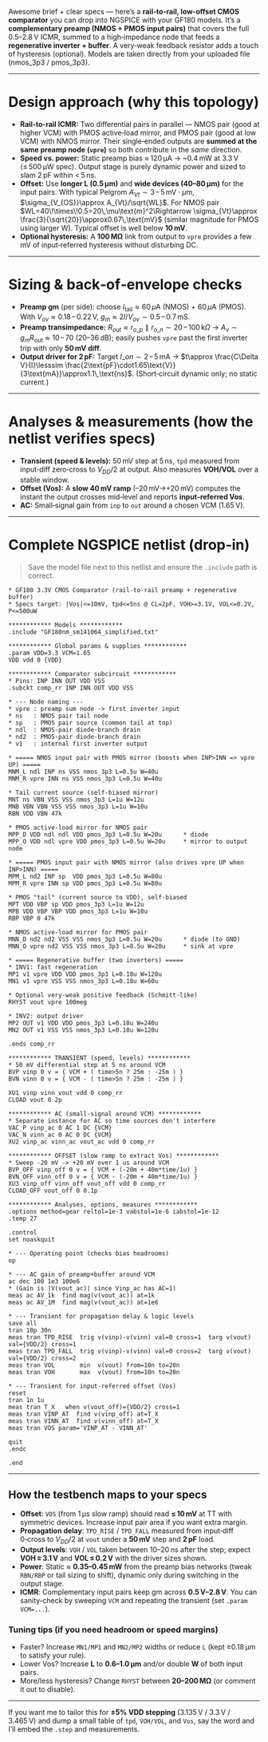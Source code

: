 Awesome brief + clear specs — here’s a **rail‑to‑rail, low‑offset CMOS comparator** you can drop into NGSPICE with your GF180 models. It’s a **complementary preamp (NMOS + PMOS input pairs)** that covers the full 0.5–2.8 V ICMR, summed to a high‑impedance node that feeds a **regenerative inverter + buffer**. A very‑weak feedback resistor adds a touch of hysteresis (optional). Models are taken directly from your uploaded file (nmos\_3p3 / pmos\_3p3).&#x20;

---

# Design approach (why this topology)

* **Rail‑to‑rail ICMR:** Two differential pairs in parallel — NMOS pair (good at higher VCM) with PMOS active‑load mirror, and PMOS pair (good at low VCM) with NMOS mirror. Their single‑ended outputs are **summed at the same preamp node (`vpre`)** so both contribute in the *same* direction.
* **Speed vs. power:** Static preamp bias ≈ 120 µA → \~0.4 mW at 3.3 V (≤ 500 µW spec). Output stage is purely dynamic power and sized to slam 2 pF within < 5 ns.
* **Offset:** Use **longer L (0.5 µm)** and **wide devices (40–80 µm)** for the input pairs. With typical Pelgrom $A_{Vt}\sim3\!-\!5\,\text{mV}\cdot\mu\text{m}$, $\sigma_{V_{OS}}\approx A_{Vt}/\sqrt{WL}$. For NMOS pair $WL=40\!\times\!0.5=20\,\mu\text{m}^2\Rightarrow \sigma_{Vt}\approx \frac{3}{\sqrt{20}}\approx0.67\,\text{mV}$ (similar magnitude for PMOS using larger W). Typical offset is well below **10 mV**.
* **Optional hysteresis:** A **100 MΩ** link from output to `vpre` provides a few mV of input‑referred hysteresis without disturbing DC.

---

# Sizing & back‑of‑envelope checks

* **Preamp gm** (per side): choose $I_{\text{tail}}\approx60\,\mu\text{A}$ (NMOS) + $60\,\mu\text{A}$ (PMOS). With $V_{ov}\approx0.18\!-\!0.22\,\text{V}$, $g_m \approx 2I/V_{ov} \sim 0.5\!-\!0.7\,\text{mS}$.
* **Preamp transimpedance:** $R_{out}\approx r_{o\_p}\parallel r_{o\_n}\sim 20\!-\!100\,\text{k}\Omega$ → $A_v \sim g_mR_{out} \approx 10\!-\!70$ (20–36 dB); easily pushes `vpre` past the first inverter trip with only **50 mV diff**.
* **Output driver for 2 pF:** Target $I\_{on}\sim 2\!-\!5\,\text{mA}$ → $t\approx \frac{C\Delta V}{I}\lesssim \frac{2\text{pF}\cdot1.65\text{V}}{3\text{mA}}\approx1.1\,\text{ns}$. (Short‑circuit dynamic only; no static current.)

---

# Analyses & measurements (how the netlist verifies specs)

* **Transient (speed & levels):** 50 mV step at 5 ns, `tpd` measured from input‑diff zero‑cross to $V_{DD}/2$ at output. Also measures **VOH/VOL** over a stable window.
* **Offset (Vos):** A **slow 40 mV ramp** (–20 mV→+20 mV) computes the instant the output crosses mid‑level and reports **input‑referred Vos**.
* **AC:** Small‑signal gain from `inp` to `out` around a chosen VCM (1.65 V).

---

# Complete NGSPICE netlist (drop‑in)

> Save the model file next to this netlist and ensure the `.include` path is correct.

```spice
* GF180 3.3V CMOS Comparator (rail-to-rail preamp + regenerative buffer)
* Specs target: |Vos|<=10mV, tpd<=5ns @ CL=2pF, VOH>=3.1V, VOL<=0.2V, P<=500uW

************ Models ************
.include "GF180nm_sm141064_simplified.txt"

************ Global params & supplies ************
.param VDD=3.3 VCM=1.65
VDD vdd 0 {VDD}

************ Comparator subcircuit ************
* Pins: INP INN OUT VDD VSS
.subckt comp_rr INP INN OUT VDD VSS

* --- Node naming ---
* vpre : preamp sum node -> first inverter input
* ns   : NMOS pair tail node
* sp   : PMOS pair source (common tail at top)
* ndl  : NMOS-pair diode-branch drain
* nd2  : PMOS-pair diode-branch drain
* v1   : internal first inverter output

* ===== NMOS input pair with PMOS mirror (boosts when INP>INN => vpre UP) =====
MNM_L ndl INP ns VSS nmos_3p3 L=0.5u W=40u
MNM_R vpre INN ns VSS nmos_3p3 L=0.5u W=40u

* Tail current source (self-biased mirror)
MNT ns VBN VSS VSS nmos_3p3 L=1u W=12u
MNB VBN VBN VSS VSS nmos_3p3 L=1u W=10u
RBN VDD VBN 47k

* PMOS active-load mirror for NMOS pair
MPP_D VDD ndl ndl VDD pmos_3p3 L=0.5u W=20u      * diode
MPP_O VDD ndl vpre VDD pmos_3p3 L=0.5u W=20u     * mirror to output node

* ===== PMOS input pair with NMOS mirror (also drives vpre UP when INP>INN) =====
MPM_L nd2 INP sp  VDD pmos_3p3 L=0.5u W=80u
MPM_R vpre INN sp VDD pmos_3p3 L=0.5u W=80u

* PMOS "tail" (current source to VDD), self-biased
MPT VDD VBP sp VDD pmos_3p3 L=1u W=12u
MPB VDD VBP VBP VDD pmos_3p3 L=1u W=10u
RBP VBP 0 47k

* NMOS active-load mirror for PMOS pair
MNN_D nd2 nd2 VSS VSS nmos_3p3 L=0.5u W=20u      * diode (to GND)
MNN_O vpre nd2 VSS VSS nmos_3p3 L=0.5u W=20u     * sink at vpre

* ===== Regenerative buffer (two inverters) =====
* INV1: fast regeneration
MP1 v1 vpre VDD VDD pmos_3p3 L=0.18u W=120u
MN1 v1 vpre VSS VSS nmos_3p3 L=0.18u W=60u

* Optional very-weak positive feedback (Schmitt-like)
RHYST vout vpre 100meg

* INV2: output driver
MP2 OUT v1 VDD VDD pmos_3p3 L=0.18u W=240u
MN2 OUT v1 VSS VSS nmos_3p3 L=0.18u W=120u

.ends comp_rr

************ TRANSIENT (speed, levels) ************
* 50 mV differential step at 5 ns around VCM
BVP vinp 0 v = { VCM + ( time>5n ? 25m : -25m ) }
BVN vinn 0 v = { VCM - ( time>5n ? 25m : -25m ) }

XU1 vinp vinn vout vdd 0 comp_rr
CLOAD vout 0 2p

************ AC (small-signal around VCM) ************
* Separate instance for AC so time sources don't interfere
VAC_P vinp_ac 0 AC 1 DC {VCM}
VAC_N vinn_ac 0 AC 0 DC {VCM}
XU2 vinp_ac vinn_ac vout_ac vdd 0 comp_rr

************ OFFSET (slow ramp to extract Vos) ************
* Sweep -20 mV -> +20 mV over 1 us around VCM
BVP_OFF vinp_off 0 v = { VCM + (-20m + 40m*time/1u) }
BVN_OFF vinn_off 0 v = { VCM - (-20m + 40m*time/1u) }
XU3 vinp_off vinn_off vout_off vdd 0 comp_rr
CLOAD_OFF vout_off 0 0.1p

************ Analyses, options, measures ************
.options method=gear reltol=1e-3 vabstol=1e-6 iabstol=1e-12
.temp 27

.control
set noaskquit

* --- Operating point (checks bias headrooms)
op

* --- AC gain of preamp+buffer around VCM
ac dec 100 1e3 100e6
* (Gain is |V(vout_ac)| since Vinp_ac has AC=1)
meas ac AV_1k  find mag(v(vout_ac)) at=1k
meas ac AV_1M  find mag(v(vout_ac)) at=1e6

* --- Transient for propagation delay & logic levels
save all
tran 10p 30n
meas tran TPD_RISE  trig v(vinp)-v(vinn) val=0 cross=1  targ v(vout) val={VDD/2} cross=1
meas tran TPD_FALL  trig v(vinp)-v(vinn) val=0 cross=2  targ v(vout) val={VDD/2} cross=2
meas tran VOL       min  v(vout) from=10n to=20n
meas tran VOH       max  v(vout) from=10n to=20n

* --- Transient for input-referred offset (Vos)
reset
tran 1n 1u
meas tran T_X   when v(vout_off)={VDD/2} cross=1
meas tran VINP_AT  find v(vinp_off) at=T_X
meas tran VINN_AT  find v(vinn_off) at=T_X
meas tran VOS param='VINP_AT - VINN_AT'

quit
.endc

.end
```

---

## How the testbench maps to your specs

* **Offset**: `VOS` (from 1 µs slow ramp) should read **≤ 10 mV** at TT with symmetric devices. Increase input pair area if you want extra margin.
* **Propagation delay**: `TPD_RISE` / `TPD_FALL` measured from input‑diff 0‑cross to $V_{DD}/2$ at `vout` under a **50 mV** step and **2 pF** load.
* **Output levels**: `VOH` / `VOL` taken between 10–20 ns after the step; expect **VOH ≥ 3.1 V** and **VOL ≤ 0.2 V** with the driver sizes shown.
* **Power**: Static ≈ **0.35–0.45 mW** from the preamp bias networks (tweak `RBN/RBP` or tail sizing to shift), dynamic only during switching in the output stage.
* **ICMR**: Complementary input pairs keep gm across **0.5 V–2.8 V**. You can sanity‑check by sweeping `VCM` and repeating the transient (set `.param VCM=...`).

### Tuning tips (if you need headroom or speed margins)

* Faster? Increase `MN1/MP1` and `MN2/MP2` widths or reduce `L` (kept ≥0.18 µm to satisfy your rule).
* Lower Vos? Increase **L** to **0.6–1.0 µm** and/or double **W** of both input pairs.
* More/less hysteresis? Change `RHYST` between **20–200 MΩ** (or comment it out to disable).

---

If you want me to tailor this for **±5% VDD stepping** (3.135 V / 3.3 V / 3.465 V) and dump a small table of `tpd`, `VOH/VOL`, and `Vos`, say the word and I’ll embed the `.step` and measurements.
